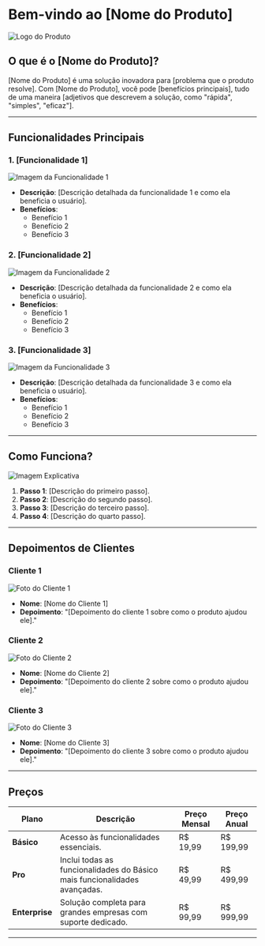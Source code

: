 # Bem-vindo ao [Nome do Produto]

![Logo do Produto](link_para_o_logo.png)

## O que é o [Nome do Produto]?

[Nome do Produto] é uma solução inovadora para [problema que o produto resolve]. Com [Nome do Produto], você pode [benefícios principais], tudo de uma maneira [adjetivos que descrevem a solução, como "rápida", "simples", "eficaz"].

---

## Funcionalidades Principais

### 1. [Funcionalidade 1]
![Imagem da Funcionalidade 1](link_para_imagem_funcionalidade1.png)
- **Descrição**: [Descrição detalhada da funcionalidade 1 e como ela beneficia o usuário].
- **Benefícios**:
  - Benefício 1
  - Benefício 2
  - Benefício 3

### 2. [Funcionalidade 2]
![Imagem da Funcionalidade 2](link_para_imagem_funcionalidade2.png)
- **Descrição**: [Descrição detalhada da funcionalidade 2 e como ela beneficia o usuário].
- **Benefícios**:
  - Benefício 1
  - Benefício 2
  - Benefício 3

### 3. [Funcionalidade 3]
![Imagem da Funcionalidade 3](link_para_imagem_funcionalidade3.png)
- **Descrição**: [Descrição detalhada da funcionalidade 3 e como ela beneficia o usuário].
- **Benefícios**:
  - Benefício 1
  - Benefício 2
  - Benefício 3

---

## Como Funciona?

![Imagem Explicativa](link_para_imagem_explicativa.png)

1. **Passo 1**: [Descrição do primeiro passo].
2. **Passo 2**: [Descrição do segundo passo].
3. **Passo 3**: [Descrição do terceiro passo].
4. **Passo 4**: [Descrição do quarto passo].

---

## Depoimentos de Clientes

### Cliente 1
![Foto do Cliente 1](link_para_foto_cliente1.png)
- **Nome**: [Nome do Cliente 1]
- **Depoimento**: "[Depoimento do cliente 1 sobre como o produto ajudou ele]."

### Cliente 2
![Foto do Cliente 2](link_para_foto_cliente2.png)
- **Nome**: [Nome do Cliente 2]
- **Depoimento**: "[Depoimento do cliente 2 sobre como o produto ajudou ele]."

### Cliente 3
![Foto do Cliente 3](link_para_foto_cliente3.png)
- **Nome**: [Nome do Cliente 3]
- **Depoimento**: "[Depoimento do cliente 3 sobre como o produto ajudou ele]."

---

## Preços

| Plano        | Descrição                                                                 | Preço Mensal | Preço Anual  |
|--------------|---------------------------------------------------------------------------|--------------|--------------|
| **Básico**   | Acesso às funcionalidades essenciais.                                     | R$ 19,99     | R$ 199,99    |
| **Pro**      | Inclui todas as funcionalidades do Básico mais funcionalidades avançadas. | R$ 49,99     | R$ 499,99    |
| **Enterprise** | Solução completa para grandes empresas com suporte dedicado.             | R$ 99,99     | R$ 999,99    |

---
